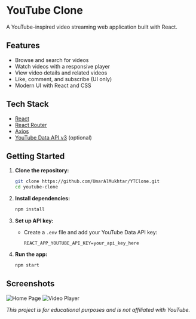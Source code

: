 # YouTube Clone

A YouTube-inspired video streaming web application built with React.

## Features

- Browse and search for videos
- Watch videos with a responsive player
- View video details and related videos
- Like, comment, and subscribe (UI only)
- Modern UI with React and CSS

## Tech Stack

- [React](https://react.dev/)
- [React Router](https://reactrouter.com/)
- [Axios](https://axios-http.com/)
- [YouTube Data API v3](https://developers.google.com/youtube/v3) (optional)

## Getting Started

1. **Clone the repository:**

   ```bash
   git clone https://github.com/UmarAlMukhtar/YTClone.git
   cd youtube-clone
   ```

2. **Install dependencies:**

   ```bash
   npm install
   ```

3. **Set up API key:**

   - Create a `.env` file and add your YouTube Data API key:
     ```
     REACT_APP_YOUTUBE_API_KEY=your_api_key_here
     ```

4. **Run the app:**
   ```bash
   npm start
   ```

## Screenshots

![Home Page](screenshots/home.png)
![Video Player](screenshots/player.png)

_This project is for educational purposes and is not affiliated with YouTube._
